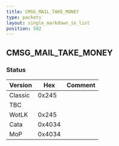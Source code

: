 ```yaml
---
title: CMSG_MAIL_TAKE_MONEY
type: packets
layout: single_markdown_in_list
position: 582
---
```


## CMSG_MAIL_TAKE_MONEY

### Status

Version    | Hex        | Comment
---------- | ---------- | ---------- 
Classic    | 0x245      | 
TBC        |            |
WotLK      | 0x245      | 
Cata       | 0x4034     | 
MoP        | 0x4034     | 
